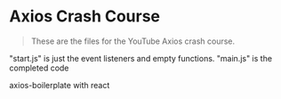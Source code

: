# Axios Crash Course

> These are the files for the YouTube Axios crash course.

"start.js" is just the event listeners and empty functions. "main.js" is the completed code

axios-boilerplate with react
